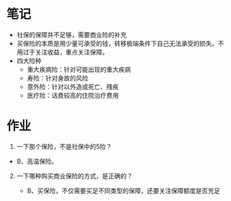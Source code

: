 # 笔记

- 社保的保障并不足够，需要商业险的补充
- 买保险的本质是用少量可承受的钱，转移极端条件下自己无法承受的损失。不用过于关注收益，重点关注保障。
- 四大险种
  - 重大疾病险：针对可能出现的重大疾病
  - 寿险：针对身故的风险
  - 意外险：针对以外造成死亡、残疾
  - 医疗险：话费较高的住院治疗费用

#  作业

1. 一下那个保险，不是社保中的5险？
  - B、高温保险。
2. 一下哪种购买商业保险的方式，是正确的？
  
   - B、买保险，不仅需要买足不同类型的保障，还要关注保障额度是否充足
   

